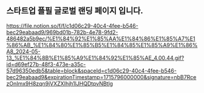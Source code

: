 ## 스타트업 플필 글로벌 랜딩 페이지 입니다.
https://file.notion.so/f/f/c1d06c29-40c4-4fee-b546-bec29eabaad9/969bd01b-782b-4e78-9fd2-486482a5b9ec/%E1%84%92%E1%85%AA%E1%84%86%E1%85%A7%E1%86%AB_%E1%84%80%E1%85%B5%E1%84%85%E1%85%A9%E1%86%A8_2024-05-13_%E1%84%8B%E1%85%A9%E1%84%92%E1%85%AE_4.00.44.gif?id=d69ef27b-48f3-473e-a35c-57d96350edb5&table=block&spaceId=c1d06c29-40c4-4fee-b546-bec29eabaad9&expirationTimestamp=1715796000000&signature=nbB7RcezOnImx9H8zqn9jVXZXIhjh1lJHQDtpvNBtlg
